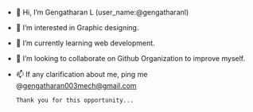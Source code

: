 - 👋 Hi, I’m Gengatharan L (user_name:@gengatharanl)
- 👀 I’m interested in Graphic designing.
- 🌱 I’m currently learning web development.
- 💞️ I’m looking to collaborate on Github Organization to improve myself.
- 📫 If any clarification about me, ping me @gengatharan003mech@gmail.com

      Thank you for this opportunity...
<!---
gengatharan1/gengatharan1 is a ✨ special ✨ repository because its `README.md` (this file) appears on your GitHub profile.
You can click the Preview link to take a look at your changes.
--->

